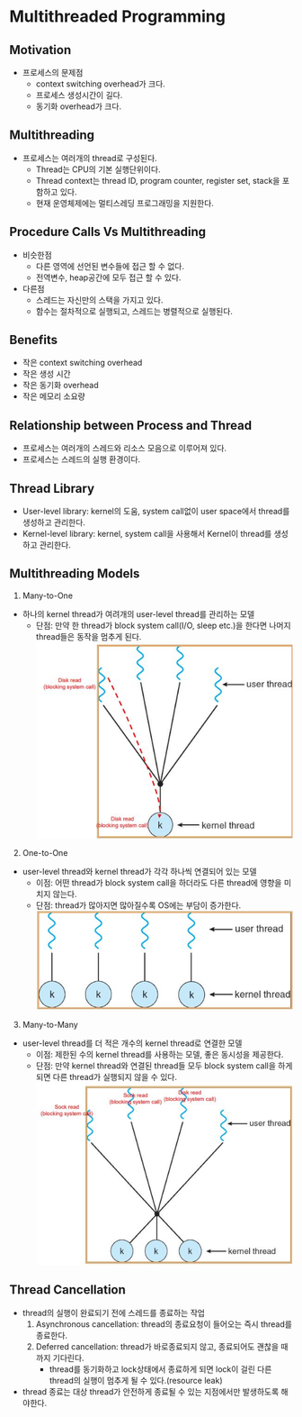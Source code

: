 # Multithreaded Programming

## Motivation

- 프로세스의 문제점
  - context switching overhead가 크다.
  - 프로세스 생성시간이 길다.
  - 동기화 overhead가 크다.

## Multithreading

- 프로세스는 여러개의 thread로 구성된다.
  - Thread는 CPU의 기본 실행단위이다.
  - Thread context는 thread ID, program counter, register set, stack을 포함하고 있다.
  - 현재 운영체제에는 멀티스레딩 프로그래밍을 지원한다.

## Procedure Calls Vs Multithreading

- 비슷한점
  - 다른 영역에 선언된 변수들에
    접근 할 수 없다.
  - 전역변수, heap공간에 모두 접근 할 수 있다.
- 다른점
  - 스레드는 자신만의 스택을 가지고 있다.
  - 함수는 절차적으로 실행되고, 스레드는 병렬적으로 실행된다.

## Benefits

- 작은 context switching overhead
- 작은 생성 시간
- 작은 동기화 overhead
- 작은 메모리 소요량

## Relationship between Process and Thread

- 프로세스는 여러개의 스레드와 리소스 모음으로 이루어져 있다.
- 프로세스는 스레드의 실행 환경이다.

## Thread Library

- User-level library: kernel의 도움, system call없이 user space에서 thread를 생성하고 관리한다.
- Kernel-level library: kernel, system call을 사용해서 Kernel이 thread를 생성하고 관리한다.

## Multithreading Models

1. Many-to-One

- 하나의 kernel thread가 여려개의 user-level thread를 관리하는 모델
  - 단점: 만약 한 thread가 block system call(I/O, sleep etc.)을 한다면 나머지 thread들은 동작을 멈추게 된다.
    ![](./img/mto.JPG)

2. One-to-One

- user-level thread와 kernel thread가 각각 하나씩 연결되어 있는 모델
  - 이점: 어떤 thread가 block system call을 하더라도 다른 thread에 영향을 미치지 않는다.
  - 단점: thread가 많아지면 많아질수록 OS에는 부담이 증가한다.
    ![](./img/oto.JPG)

3. Many-to-Many

- user-level thread를 더 적은 개수의 kernel thread로 연결한 모델
  - 이점: 제한된 수의 kernel thread를 사용하는 모델, 좋은 동시성을 제공한다.
  - 단점: 만약 kernel thread와 연결된 thread들 모두 block system call을 하게되면 다른 thread가 실행되지 않을 수 있다.
    ![](./img/mym.JPG)

## Thread Cancellation

- thread의 실행이 완료되기 전에 스레드를 종료하는 작업
  1. Asynchronous cancellation: thread의 종료요청이 들어오는 즉시 thread를 종료한다.
  2. Deferred cancellation: thread가 바로종료되지 않고, 종료되어도 괜찮을 때 까지 기다린다.
     - thread를 동기화하고 lock상태에서 종료하게 되면 lock이 걸린 다른 thread의 실행이 멈추게 될 수 있다.(resource leak)
- thread 종료는 대상 thread가 안전하게 종료될 수 있는 지점에서만 발생하도록 해야한다.
